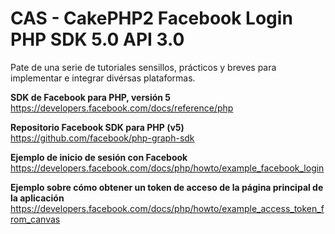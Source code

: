 # CAS - CakePHP2 Facebook Login PHP SDK 5.0 API 3.0

Pate de una serie de tutoriales sensillos, prácticos y breves para implementar e integrar divérsas plataformas.

**SDK de Facebook para PHP, versión 5**
https://developers.facebook.com/docs/reference/php

**Repositorio Facebook SDK para PHP (v5)**
https://github.com/facebook/php-graph-sdk

**Ejemplo de inicio de sesión con Facebook**
https://developers.facebook.com/docs/php/howto/example_facebook_login

**Ejemplo sobre cómo obtener un token de acceso de la página principal de la aplicación**
https://developers.facebook.com/docs/php/howto/example_access_token_from_canvas
